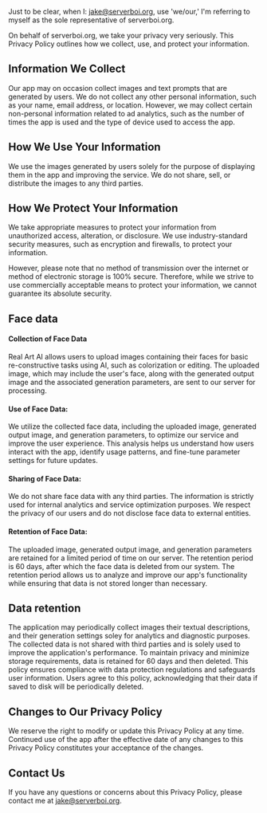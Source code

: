 Just to be clear, when I: jake@serverboi.org, use 'we/our,' I'm referring to myself as the sole representative of serverboi.org.

On behalf of serverboi.org, we take your privacy very seriously. This Privacy Policy outlines how we collect, use, and protect your information.

Information We Collect
----------------------

Our app may on occasion collect images and text prompts that are generated by users. We do not collect any other personal information, such as your name, email address, or location. However, we may collect certain non-personal information related to ad analytics, such as the number of times the app is used and the type of device used to access the app.

How We Use Your Information
---------------------------

We use the images generated by users solely for the purpose of displaying them in the app and improving the service. We do not share, sell, or distribute the images to any third parties.

How We Protect Your Information
-------------------------------

We take appropriate measures to protect your information from unauthorized access, alteration, or disclosure. We use industry-standard security measures, such as encryption and firewalls, to protect your information.

However, please note that no method of transmission over the internet or method of electronic storage is 100% secure. Therefore, while we strive to use commercially acceptable means to protect your information, we cannot guarantee its absolute security.

Face data
-------------------------------

#### Collection of Face Data

Real Art AI allows users to upload images containing their faces for basic re-constructive tasks using AI, such as colorization or editing. The uploaded image, which may include the user's face, along with the generated output image and the associated generation parameters, are sent to our server for processing.

####  Use of Face Data:
We utilize the collected face data, including the uploaded image, generated output image, and generation parameters, to optimize our service and improve the user experience. This analysis helps us understand how users interact with the app, identify usage patterns, and fine-tune parameter settings for future updates.

#### Sharing of Face Data:
We do not share face data with any third parties. The information is strictly used for internal analytics and service optimization purposes. We respect the privacy of our users and do not disclose face data to external entities.

#### Retention of Face Data:
The uploaded image, generated output image, and generation parameters are retained for a limited period of time on our server. The retention period is 60 days, after which the face data is deleted from our system. The retention period allows us to analyze and improve our app's functionality while ensuring that data is not stored longer than necessary.


Data retention
-------------------------------

The application may periodically collect images their textual descriptions, and their generation settings soley for analytics and diagnostic purposes. The collected data is not shared with third parties and is solely used to improve the application's performance. To maintain privacy and minimize storage requirements, data is retained for 60 days and then deleted. This policy ensures compliance with data protection regulations and safeguards user information. Users agree to this policy, acknowledging that their data if saved to disk will be periodically deleted.

Changes to Our Privacy Policy
-----------------------------

We reserve the right to modify or update this Privacy Policy at any time. Continued use of the app after the effective date of any changes to this Privacy Policy constitutes your acceptance of the changes.

Contact Us
----------

If you have any questions or concerns about this Privacy Policy, please contact me at jake@serverboi.org.
